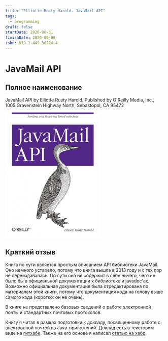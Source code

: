 ```yaml
---
title: "Elliotte Rusty Harold. JavaMail API"
tags:
  - programming
draft: false
startDate: 2020-08-31
finishDate: 2020-09-08
isbn: 978-1-449-36724-4
---
```


# JavaMail API

## Полное наименование
JavaMail API by Elliotte Rusty Harold. Published by O'Reilly Media, Inc., 1005 Gravenstein Highway North, Sebastopol, CA 95472

![](../_resources/javamail_api.jpg)


## Краткий отзыв

Книга по сути является простым описанием API библиотеки JavaMail. Оно немного устарело, потому что книга вышла в 2013 году и с тех пор не переиздавалась. По сути она не содержит в себе ничего, чего не было бы в официальной документации к библиотеке и javadoc'ах. Возможно официальная документация была отредактирована по материалам этой книги, потому что документация кода на голову выше самого кода (коротко: он не очень).

В книге не представлено базовых сведений о работе электронной почты и стандартных почтовых протоколов.

Книгу я читал в рамках подготовки к докладу, посвященному работе с электронной почтой из Java-приложений. 
Доклад есть в текстовом виде на [гитхабе](https://github.com/Boiarshinov/learning-mail/blob/master/docs/article.md).
Также на его основе я написал [статью на хабр](https://habr.com/ru/post/526162/).
